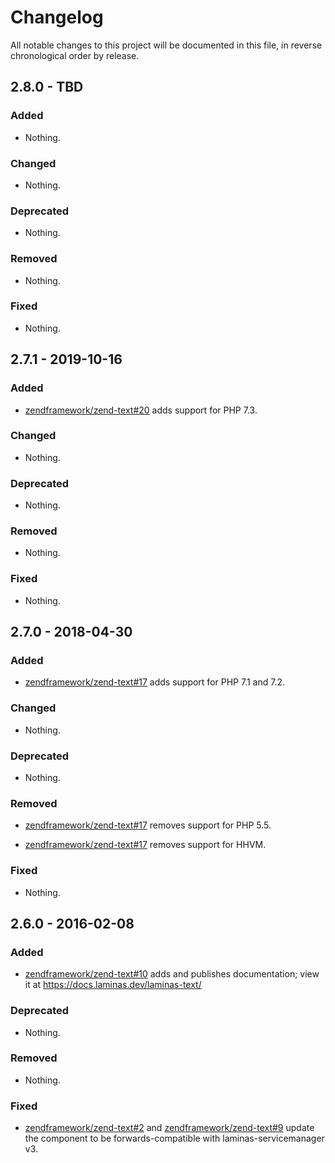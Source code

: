 # Changelog

All notable changes to this project will be documented in this file, in reverse chronological order by release.

## 2.8.0 - TBD

### Added

- Nothing.

### Changed

- Nothing.

### Deprecated

- Nothing.

### Removed

- Nothing.

### Fixed

- Nothing.

## 2.7.1 - 2019-10-16

### Added

- [zendframework/zend-text#20](https://github.com/zendframework/zend-text/pull/20) adds support for PHP 7.3.

### Changed

- Nothing.

### Deprecated

- Nothing.

### Removed

- Nothing.

### Fixed

- Nothing.

## 2.7.0 - 2018-04-30

### Added

- [zendframework/zend-text#17](https://github.com/zendframework/zend-text/pull/17) adds support for PHP 7.1 and 7.2.

### Changed

- Nothing.

### Deprecated

- Nothing.

### Removed

- [zendframework/zend-text#17](https://github.com/zendframework/zend-text/pull/17) removes support for PHP 5.5.

- [zendframework/zend-text#17](https://github.com/zendframework/zend-text/pull/17) removes support for HHVM.

### Fixed

- Nothing.

## 2.6.0 - 2016-02-08

### Added

- [zendframework/zend-text#10](https://github.com/zendframework/zend-text/pull/10) adds and publishes
  documentation; view it at https://docs.laminas.dev/laminas-text/

### Deprecated

- Nothing.

### Removed

- Nothing.

### Fixed

- [zendframework/zend-text#2](https://github.com/zendframework/zend-text/pull/2) and
  [zendframework/zend-text#9](https://github.com/zendframework/zend-text/pull/9) update the component
  to be forwards-compatible with laminas-servicemanager v3.
